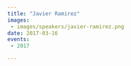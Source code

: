 ```yaml
---
title: "Javier Ramirez"
images:
 - images/speakers/javier-ramirez.png
date: 2017-03-16
events:
 - 2017

---
```


